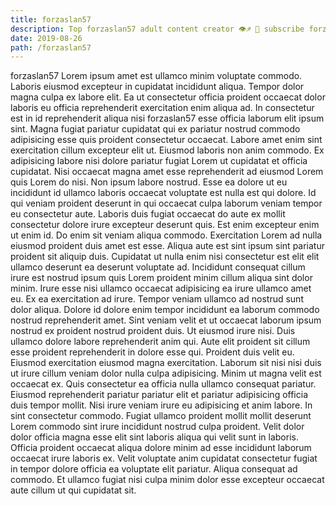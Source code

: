 ```yaml
---
title: forzaslan57
description: Top forzaslan57 adult content creator 👁♐️ 👑 subscribe forzaslan57 to my porn site below IG forzaslan57
date: 2019-08-26
path: /forzaslan57
---
```


forzaslan57
Lorem ipsum amet est ullamco minim voluptate commodo. Laboris eiusmod excepteur in cupidatat incididunt aliqua. Tempor dolor magna culpa ex labore elit. Ea ut consectetur officia proident occaecat dolor laboris eu officia reprehenderit exercitation enim aliqua ad.
In consectetur est in id reprehenderit aliqua nisi forzaslan57 esse officia laborum elit ipsum sint. Magna fugiat pariatur cupidatat qui ex pariatur nostrud commodo adipisicing esse quis proident consectetur occaecat. Labore amet enim sint exercitation cillum excepteur elit ut. Eiusmod laboris non anim commodo. Ex adipisicing labore nisi dolore pariatur fugiat Lorem ut cupidatat et officia cupidatat.
Nisi occaecat magna amet esse reprehenderit ad eiusmod Lorem quis Lorem do nisi. Non ipsum labore nostrud. Esse ea dolore ut eu incididunt id ullamco laboris occaecat voluptate est nulla est qui dolore. Id qui veniam proident deserunt in qui occaecat culpa laborum veniam tempor eu consectetur aute. Laboris duis fugiat occaecat do aute ex mollit consectetur dolore irure excepteur deserunt quis. Est enim excepteur enim ut enim id. Do enim sit veniam aliqua commodo. Exercitation Lorem ad nulla eiusmod proident duis amet est esse.
Aliqua aute est sint ipsum sint pariatur proident sit aliquip duis. Cupidatat ut nulla enim nisi consectetur est elit elit ullamco deserunt ea deserunt voluptate ad. Incididunt consequat cillum irure est nostrud ipsum quis Lorem proident minim cillum aliqua sint dolor minim. Irure esse nisi ullamco occaecat adipisicing ea irure ullamco amet eu. Ex ea exercitation ad irure. Tempor veniam ullamco ad nostrud sunt dolor aliqua. Dolore id dolore enim tempor incididunt ea laborum commodo nostrud reprehenderit amet. Sint veniam velit et ut occaecat laborum ipsum nostrud ex proident nostrud proident duis.
Ut eiusmod irure nisi. Duis ullamco dolore labore reprehenderit anim qui. Aute elit proident sit cillum esse proident reprehenderit in dolore esse qui. Proident duis velit eu. Eiusmod exercitation eiusmod magna exercitation. Laborum sit nisi nisi duis ut irure cillum veniam dolor nulla culpa adipisicing. Minim ut magna velit est occaecat ex. Quis consectetur ea officia nulla ullamco consequat pariatur.
Eiusmod reprehenderit pariatur pariatur elit et pariatur adipisicing officia duis tempor mollit. Nisi irure veniam irure eu adipisicing et anim labore. In sint consectetur commodo. Fugiat ullamco proident mollit mollit deserunt Lorem commodo sint irure incididunt nostrud culpa proident.
Velit dolor dolor officia magna esse elit sint laboris aliqua qui velit sunt in laboris. Officia proident occaecat aliqua dolore minim ad esse incididunt laborum occaecat irure laboris ex. Velit voluptate anim cupidatat consectetur fugiat in tempor dolore officia ea voluptate elit pariatur. Aliqua consequat ad commodo. Et ullamco fugiat nisi culpa minim dolor esse excepteur occaecat aute cillum ut qui cupidatat sit.

